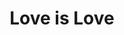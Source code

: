 ---
pid: CH483
title: Love is Love
location_transcription: Logan Square
zipcode: '19140'
outside_phl: 
neighborhood: Hunting Park
age: '20'
age_range: 20-29
instagram: 
image_file_name: CH_483.jpg
proposal_transcription: 
topic: LGBTQ+
topic_summary: '0'
type: Protest
keywords_other: 
credit: Aubrelaura Thompson
image_labels: Stop the Hate. LGBTQ Rights. Love is Love.
twitter: 
facebook: 
permalink: "/monuments/ch483/"
layout: item-page
---
